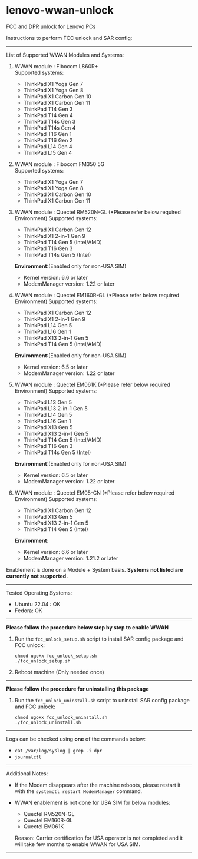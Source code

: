 # lenovo-wwan-unlock
FCC and DPR unlock for Lenovo PCs

Instructions to perform FCC unlock and SAR config:

-----------------------------------------------------------------
List of Supported WWAN Modules and Systems:

1) WWAN module : Fibocom L860R+  
   Supported systems:
   - ThinkPad X1 Yoga Gen 7
   - ThinkPad X1 Yoga Gen 8
   - ThinkPad X1 Carbon Gen 10
   - ThinkPad X1 Carbon Gen 11
   - ThinkPad T14 Gen 3
   - ThinkPad T14 Gen 4
   - ThinkPad T14s Gen 3
   - ThinkPad T14s Gen 4
   - ThinkPad T16 Gen 1
   - ThinkPad T16 Gen 2
   - ThinkPad L14 Gen 4
   - ThinkPad L15 Gen 4

2) WWAN module : Fibocom FM350 5G  
   Supported systems:
   - ThinkPad X1 Yoga Gen 7
   - ThinkPad X1 Yoga Gen 8
   - ThinkPad X1 Carbon Gen 10
   - ThinkPad X1 Carbon Gen 11

3) WWAN module : Quectel RM520N-GL (*Please refer below required Environment)
   Supported systems:
   - ThinkPad X1 Carbon Gen 12
   - ThinkPad X1 2-in-1 Gen 9
   - ThinkPad T14 Gen 5 (Intel/AMD)
   - ThinkPad T16 Gen 3
   - ThinkPad T14s Gen 5 (Intel)
     
   **Environment**:(Enabled only for non-USA SIM)
   - Kernel version: 6.6 or later
   - ModemManager version: 1.22 or later

4) WWAN module : Quectel EM160R-GL (*Please refer below required Environment)
   Supported systems:
   - ThinkPad X1 Carbon Gen 12
   - ThinkPad X1 2-in-1 Gen 9
   - ThinkPad L14 Gen 5
   - ThinkPad L16 Gen 1
   - ThinkPad X13 2-in-1 Gen 5
   - ThinkPad T14 Gen 5 (Intel/AMD)
     
   **Environment**:(Enabled only for non-USA SIM)
   - Kernel version: 6.5 or later
   - ModemManager version: 1.22 or later

5) WWAN module : Quectel EM061K (*Please refer below required Environment)
   Supported systems:
   - ThinkPad L13 Gen 5
   - ThinkPad L13 2-in-1 Gen 5
   - ThinkPad L14 Gen 5
   - ThinkPad L16 Gen 1
   - ThinkPad X13 Gen 5
   - ThinkPad X13 2-in-1 Gen 5
   - ThinkPad T14 Gen 5 (Intel/AMD)
   - ThinkPad T16 Gen 3
   - ThinkPad T14s Gen 5 (Intel)
     
   **Environment**:(Enabled only for non-USA SIM)
   - Kernel version: 6.5 or later
   - ModemManager version: 1.22 or later

6) WWAN module : Quectel EM05-CN (*Please refer below required Environment) 
   Supported systems:
   - ThinkPad X1 Carbon Gen 12
   - ThinkPad X13 Gen 5
   - ThinkPad X13 2-in-1 Gen 5
   - ThinkPad T14 Gen 5 (Intel)
     
   **Environment**:
   - Kernel version: 6.6 or later
   - ModemManager version: 1.21.2 or later

Enablement is done on a Module + System basis. **Systems not listed 
are currently not supported.**

------------------------------------------------------------------------
Tested Operating Systems:
- Ubuntu 22.04 : OK
- Fedora: OK

------------------------------------------------------------------------
**Please follow the procedure below step by step to enable WWAN**

1) Run the `fcc_unlock_setup.sh` script to
   install SAR config package and FCC unlock:
   ```
   chmod ugo+x fcc_unlock_setup.sh
   ./fcc_unlock_setup.sh
   ```
2) Reboot machine (Only needed once)

------------------------------------------------------------------------
**Please follow the procedure for uninstalling this package**

1) Run the `fcc_unlock_uninstall.sh` script to
   uninstall SAR config package and FCC unlock:
   ```
   chmod ugo+x fcc_unlock_uninstall.sh
   ./fcc_unlock_uninstall.sh
   ```
------------------------------------------------------------------------
Logs can be checked using **one** of the commands below:
- `cat /var/log/syslog | grep -i dpr`
- `journalctl`

------------------------------------------------------------------------
Additional Notes:
- If the Modem disappears after the machine reboots, please
restart it with the `systemctl restart ModemManager` command.
- WWAN enablement is not done for USA SIM for below modules:
   - Quectel RM520N-GL
   - Quectel EM160R-GL
   - Quectel EM061K

  Reason: Carrier certification for USA operator is not completed and it
          will take few months to enable WWAN for USA SIM.
------------------------------------------------------------------------
